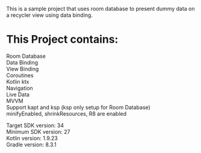 This is a sample project that uses room database to present dummy data on a recycler view using data binding. <br />

# This Project contains:
Room Database <br />
Data Binding <br />
View Binding <br />
Coroutines <br />
Kotlin ktx <br />
Navigation <br />
Live Data <br />
MVVM <br />
Support kapt and ksp (ksp only setup for Room Database) <br />
minifyEnabled, shrinkResources, R8 are enabled <br />

Target SDK version: 34 <br />
Minimum SDK version: 27 <br />
Kotlin version: 1.9.23 <br />
Gradle version: 8.3.1 <br />